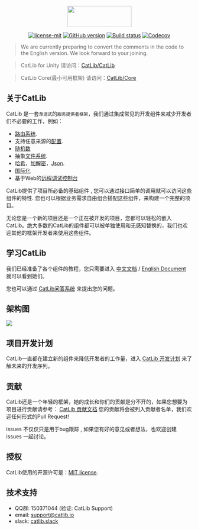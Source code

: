 <p align="center"><img width="173" height="57" src="http://catlib.io/images/logo.txt.png"></p>

<p align="center">
<a href="https://github.com/Catlib/Framework/blob/master/LICENSE"><img src="https://img.shields.io/badge/license-MIT-blue.svg" title="license-mit" /></a>
<a href="https://github.com/CatLib/Framework/"><img src="https://badge.fury.io/gh/catlib%2Fframework.svg" title="GitHub version" /></a>
<a href="https://ci.appveyor.com/project/yb199478/catlib"><img src="https://ci.appveyor.com/api/projects/status/f12rb3x5hxvq6yr7?svg=true" title="Build status"/></a>
<a href="https://codecov.io/gh/CatLib/Framework">
  <img src="https://codecov.io/gh/CatLib/Framework/branch/master/graph/badge.svg" alt="Codecov" />
</a>

> We are currently preparing to convert the comments in the code to the English version. We look forward to your joining.

> CatLib for Unity 请访问：[CatLib/CatLib](https://github.com/CatLib/CatLib)

> CatLib Core(最小可用框架) 请访问：[CatLib/Core](https://github.com/CatLib/Core)

## 关于CatLib

CatLib 是一套`渐进式`的`服务提供者框架`，我们通过集成常见的开发组件来减少开发者们不必要的工作，例如：

- [路由系统](http://catlib.io/v1/guide/routing.html).
- 支持任意来源的[配置](http://catlib.io/v1/guide/config.html).
- [随机数](http://catlib.io/v1/guide/random.html)
- 抽象[文件系统](http://catlib.io/v1/guide/file-system.html).
- [哈希](http://catlib.io/v1/guide/hashing.html)，[加解密](http://catlib.io/v1/guide/encryption.html)，[Json](http://catlib.io/v1/guide/json.html).
- [国际化](http://catlib.io/v1/guide/translation.html)
- 基于Web的[远程调试控制台](http://catlib.io/v1/guide/console.html)

CatLib提供了项目所必备的基础组件 , 您可以通过接口简单的调用就可以访问这些组件的特性. 您也可以根据业务需求自由组合搭配这些组件，来构建一个完整的项目。

无论您是一个新的项目还是一个正在被开发的项目，您都可以轻松的嵌入CatLib。绝大多数的CatLib的组件都可以被单独使用和无感知替换的，我们也欢迎其他的框架开发者来使用这些组件。

## 学习CatLib

我们已经准备了各个组件的教程，您只需要进入 [中文文档](http://catlib.io) / [English Document](http://en.catlib.io) 就可以看到她们。

您也可以通过 [CatLib问答系统](http://ask.catlib.io) 来提出您的问题。

## 架构图
![](http://catlib.io/images/architecture-diagram.svg)

## 项目开发计划

CatLib一直都在建立新的组件来降低开发者的工作量，进入 [CatLib 开发计划](https://www.teambition.com/project/589ce998907a7b661c86de9c/tasks/scrum/589ce9aadf254b9870a7ac90) 来了解未来的开发序列。

## 贡献

CatLib还是一个年轻的框架，她的成长和你们的贡献是分不开的，如果您想要为项目进行贡献请参考： [CatLib 贡献文档](http://catlib.io/v1/guide/contribution.html) 您的贡献将会被列入贡献者名单，我们欢迎任何形式的Pull Request!

issues 不仅仅只是用于bug跟踪 , 如果您有好的意见或者想法，也欢迎创建 issues 一起讨论。

## 授权

CatLib使用的开源许可是：[MIT license](http://opensource.org/licenses/MIT).

## 技术支持

* QQ群: 150371044 (验证: CatLib Support)
* email: support@catlib.io
* slack: [catlib.slack](https://catlib.slack.com/messages/internals/)
